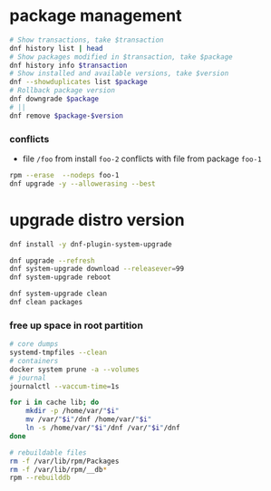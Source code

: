 # package management

```bash
# Show transactions, take $transaction
dnf history list | head
# Show packages modified in $transaction, take $package
dnf history info $transaction
# Show installed and available versions, take $version
dnf --showduplicates list $package
# Rollback package version
dnf downgrade $package
# ||
dnf remove $package-$version
```

### conflicts

- file `/foo` from install `foo-2` conflicts with file from package `foo-1`

```bash
rpm --erase  --nodeps foo-1
dnf upgrade -y --allowerasing --best
```

# upgrade distro version

```bash
dnf install -y dnf-plugin-system-upgrade

dnf upgrade --refresh
dnf system-upgrade download --releasever=99
dnf system-upgrade reboot

dnf system-upgrade clean
dnf clean packages
```

### free up space in root partition

```bash
# core dumps
systemd-tmpfiles --clean
# containers
docker system prune -a --volumes
# journal
journalctl --vaccum-time=1s

for i in cache lib; do
    mkdir -p /home/var/"$i"
    mv /var/"$i"/dnf /home/var/"$i"
    ln -s /home/var/"$i"/dnf /var/"$i"/dnf
done

# rebuildable files
rm -f /var/lib/rpm/Packages
rm -f /var/lib/rpm/__db*
rpm --rebuilddb
```
